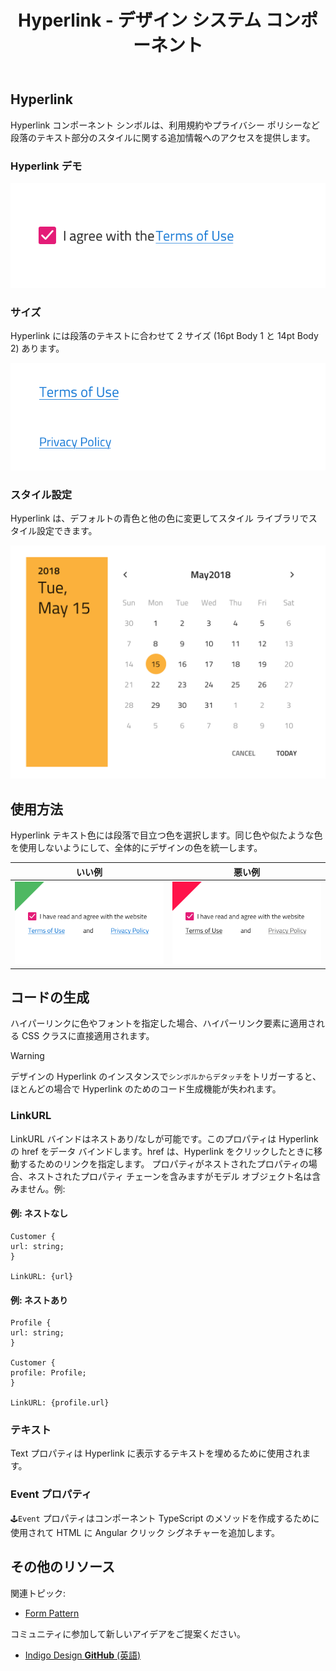 ﻿---
title: Hyperlink - デザイン システム コンポーネント
_description: Hyperlink コンポーネント シンボルは、テキスト段落で参照を使用できます。
_keywords: デザイン システム, Sketch, コンポーネント, UI Library, ウィジェット
_language: ja
---

## Hyperlink

Hyperlink コンポーネント シンボルは、利用規約やプライバシー ポリシーなど段落のテキスト部分のスタイルに関する追加情報へのアクセスを提供します。

### Hyperlink デモ

![](../images/hyperlink_demo.png)

### サイズ

Hyperlink には段落のテキストに合わせて 2 サイズ (16pt Body 1 と 14pt Body 2) あります。

![](../images/hyperlink_sizes.png)

### スタイル設定

Hyperlink は、デフォルトの青色と他の色に変更してスタイル ライブラリでスタイル設定できます。

![](../images/calendar_styling.png)

## 使用方法

Hyperlink テキスト色には段落で目立つ色を選択します。同じ色や似たような色を使用しないようにして、全体的にデザインの色を統一します。

| いい例                               | 悪い例                              |
| -------------------------------- | ---------------------------------- |
| ![](../images/hyperlink_do1.png) | ![](../images/hyperlink_dont1.png) |

## コードの生成

ハイパーリンクに色やフォントを指定した場合、ハイパーリンク要素に適用される CSS クラスに直接適用されます。

> [!WARNING]
> デザインの Hyperlink のインスタンスで`シンボルからデタッチ`をトリガーすると、ほとんどの場合で Hyperlink のためのコード生成機能が失われます。

### LinkURL

LinkURL バインドはネストあり/なしが可能です。このプロパティは Hyperlink の href をデータ バインドします。href は、Hyperlink をクリックしたときに移動するためのリンクを指定します。
プロパティがネストされたプロパティの場合、ネストされたプロパティ チェーンを含みますがモデル オブジェクト名は含みません。例:

#### 例: ネストなし

```PseudoCode
Customer {
url: string;
}

LinkURL: {url}
```

#### 例: ネストあり

```PseudoCode
Profile {
url: string;
}

Customer {
profile: Profile;
}

LinkURL: {profile.url}
```

### テキスト

Text プロパティは Hyperlink に表示するテキストを埋めるために使用されます。

### Event プロパティ

`🕹️Event` プロパティはコンポーネント TypeScript のメソッドを作成するために使用されて HTML に Angular クリック シグネチャーを追加します。

## その他のリソース

関連トピック:

- [Form Pattern](forms.md)
  <div class="divider--half"></div>

コミュニティに参加して新しいアイデアをご提案ください。

- [Indigo Design **GitHub** (英語)](https://github.com/IgniteUI/design-system-docfx)
